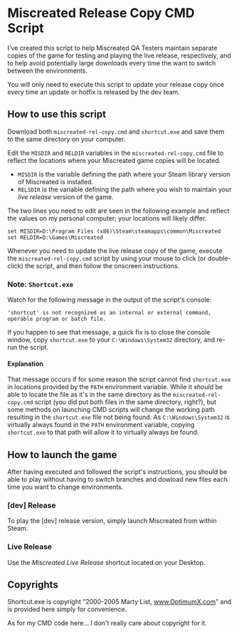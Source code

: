 # Miscreated Release Copy CMD Script

I've created this script to help Miscreated QA Testers maintain separate copies
of the game for testing and playing the live release, respectively, and to help
avoid potentially large downloads every time the want to switch between the
environments.

You will only need to execute this script to update your release copy once every
time an update or hotfix is released by the dev team.

## How to use this script
Download both `miscreated-rel-copy.cmd` and `shortcut.exe` and save them to the
same directory on your computer.

Edit the `MISDIR` and `RELDIR` variables in the `miscreated-rel-copy.cmd` file
to reflect the locations where your Miscreated game copies will be located.

 * `MISDIR` is the variable defining the path where your Steam library version
 of Miscreated is installed. 
 * `RELSDIR` is the variable defining the path where you wish to maintain your
 _live release_ version of the game. 

The two lines you need to edit are seen in the following example and reflect the
values on my personal computer; your locations will likely differ. 

```
set MISDIR=D:\Program Files (x86)\Steam\steamapps\common\Miscreated
set RELDIR=D:\Games\Miscreated
```

Whenever you need to update the live release copy of the game, execute the
`miscreated-rel-copy.cmd` script by using your mouse to click (or double-click) 
the script, and then follow the onscreen instructions.

### Note: `Shortcut.exe`
Watch for the following message in the output of the script's console:
```
'shortcut' is not recognized as an internal or external command,
operable program or batch file.
```
If you happen to see that message, a quick fix is to close the console window,
copy `shortcut.exe` to your `C:\Windows\System32` directory, and re-run the
script.

#### Explanation
That message occurs if for some reason the script cannot find `shortcut.exe`
in locations provided by the `PATH` environment variable. While it _should_ be
able to locate the file as it's in the same directory as the
`miscreated-rel-copy.cmd` script (you did put both files in the same directory,
right?), but some methods on launching CMD scripts will change the working path
resulting in the `shortcut.exe` file not being found. As `C:\Windows\System32`
is virtually always found in the `PATH` environment variable, copying
`shortcut.exe` to that path will allow it to virtually always be found.

## How to launch the game
After having executed and followed the script's instructions, you should be able
to play without having to switch branches and dowload new files each time you
want to change environments.
### [dev] Release
To play the [dev] release version, simply launch Miscreated from within Steam.
### Live Release
Use the _Miscreated Live Release_ shortcut located on your Desktop.

## Copyrights
Shortcut.exe is copyright "2000-2005 Marty List, www.OptimumX.com" and is
provided here simply for convenience.

As for my CMD code here... I don't really care about copyright for it.
